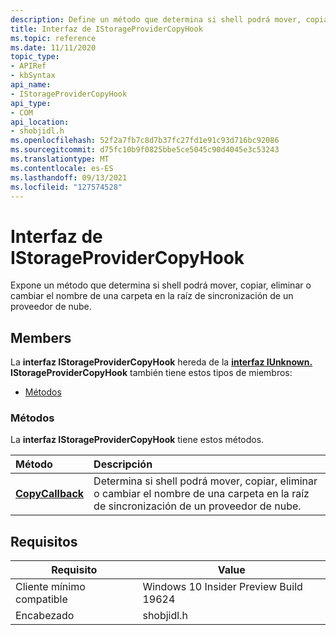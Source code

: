 ```yaml
---
description: Define un método que determina si shell podrá mover, copiar, eliminar o cambiar el nombre de una carpeta en la raíz de sincronización de un proveedor de nube.
title: Interfaz de IStorageProviderCopyHook
ms.topic: reference
ms.date: 11/11/2020
topic_type:
- APIRef
- kbSyntax
api_name:
- IStorageProviderCopyHook
api_type:
- COM
api_location:
- shobjidl.h
ms.openlocfilehash: 52f2a7fb7c8d7b37fc27fd1e91c93d716bc92086
ms.sourcegitcommit: d75fc10b9f0825bbe5ce5045c90d4045e3c53243
ms.translationtype: MT
ms.contentlocale: es-ES
ms.lasthandoff: 09/13/2021
ms.locfileid: "127574528"
---
```

# <a name="istorageprovidercopyhook-interface"></a>Interfaz de IStorageProviderCopyHook

Expone un método que determina si shell podrá mover, copiar, eliminar o cambiar el nombre de una carpeta en la raíz de sincronización de un proveedor de nube.

## <a name="members"></a>Members

La **interfaz IStorageProviderCopyHook** hereda de la [**interfaz IUnknown.**](/windows/win32/api/unknwn/nn-unknwn-iunknown) **IStorageProviderCopyHook** también tiene estos tipos de miembros:

- [Métodos](#methods)

### <a name="methods"></a>Métodos

La **interfaz IStorageProviderCopyHook** tiene estos métodos.



| Método                                           | Descripción                                                                                               |
|:-------------------------------------------------|:----------------------------------------------------------------------------------------------------------|
| [**CopyCallback**](nf-shobjidl-istorageprovidercopyhook-copycallback.md)               |  Determina si shell podrá mover, copiar, eliminar o cambiar el nombre de una carpeta en la raíz de sincronización de un proveedor de nube.                                                           |


## <a name="requirements"></a>Requisitos

| Requisito | Value |
|-------------------------------------|-----------------------------------------------------------------------------------------|
| Cliente mínimo compatible | Windows 10 Insider Preview Build 19624                                                |
| Encabezado<br/>                   | shobjidl.h   |
